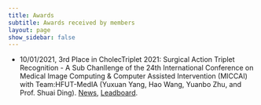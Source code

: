 ```yaml
---
title: Awards
subtitle: Awards received by members
layout: page
show_sidebar: false
---
```


- 10/01/2021, 3rd Place in CholecTriplet 2021: Surgical Action Triplet Recognition - A Sub Chanllenge of the 24th International Conference on Medical Image Computing & Computer Assisted Intervention (MICCAI) with Team:HFUT-MedIA (Yuxuan Yang, Hao Wang, Yuanbo Zhu, and Prof. Shuai Ding). [News](https://cholectriplet2021.grand-challenge.org/), [Leadboard](https://cholectriplet2021.grand-challenge.org/results/).